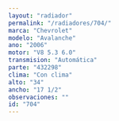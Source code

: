 ```yaml
---
layout: "radiador"
permalink: "/radiadores/704/"
marca: "Chevrolet"
modelo: "Avalanche"
ano: "2006"
motor: "V8 5.3 6.0"
transmision: "Automática"
parte: "432298"
clima: "Con clima"
alto: "34"
ancho: "17 1/2"
observaciones: ""
id: "704"
---
```


